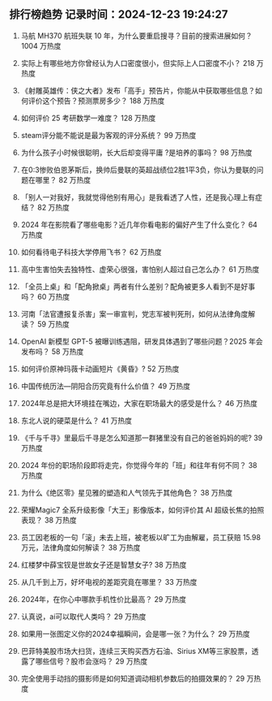 
## 排行榜趋势 记录时间：2024-12-23 19:24:27
  
  1. 马航 MH370 航班失联 10 年，为什么要重启搜寻？目前的搜索进展如何？ 1004 万热度
    
  2. 实际上有哪些地方你曾经认为人口密度很小，但实际上人口密度不小？ 218 万热度
    
  3. 《射雕英雄传：侠之大者》发布「高手」预告片，你能从中获取哪些信息？如何评价这个预告？预测票房多少？ 188 万热度
    
  4. 如何评价 25 考研数学一难度？ 128 万热度
    
  5. steam评分能不能说是最为客观的评分系统？ 99 万热度
    
  6. 为什么孩子小时候很聪明，长大后却变得平庸 ​?是培养的事吗？ 98 万热度
    
  7. 在0:3惨败伯恩茅斯后，换帅后曼联的英超战绩位2胜1平3负，你认为曼联的问题在哪里？ 82 万热度
    
  8. 「别人一对我好，我就觉得他别有用心」是我看透了人性，还是我心理上有症结？ 82 万热度
    
  9. 2024 年在影院看了哪些电影？近几年你看电影的偏好产生了什么变化？ 64 万热度
    
  10. 如何看待电子科技大学停用飞书？ 62 万热度
    
  11. 高中生害怕失去独特性、虚荣心很强，害怕别人超过自己怎么办？ 61 万热度
    
  12. 「全员上桌」和「配角掀桌」两者有什么差别？配角被更多人看到不是好事吗？ 60 万热度
    
  13. 河南「法官遭报复杀害」案一审宣判，党志军被判死刑，如何从法律角度解读？ 59 万热度
    
  14. OpenAI 新模型 GPT-5 被曝训练遇阻，研发具体遇到了哪些问题？2025 年会发布吗？ 58 万热度
    
  15. 如何评价原神玛薇卡动画短片《黄昏》? 52 万热度
    
  16. 中国传统历法—阴阳合历究竟有什么价值？ 49 万热度
    
  17. 2024年总是把大环境挂在嘴边，大家在职场最大的感受是什么？ 46 万热度
    
  18. 东北人说的硬菜是什么？ 41 万热度
    
  19. 《千与千寻》里最后千寻是怎么知道那一群猪里没有自己的爸爸妈妈的呢? 39 万热度
    
  20. 2024 年份的职场阶段即将走完，你觉得今年的「班」和往年有何不同？ 38 万热度
    
  21. 为什么《绝区零》星见雅的塑造和人气领先于其他角色？ 38 万热度
    
  22. 荣耀Magic7 全系升级影像「大王」影像版本，如何评价其 AI 超级长焦的拍照表现？ 38 万热度
    
  23. 员工因老板的一句「滚」未去上班，被老板以旷工为由解雇，员工获赔 15.98 万元，法律角度如何解读？ 38 万热度
    
  24. 红楼梦中薛宝钗是世故女子还是智慧女子? 38 万热度
    
  25. 从几千到上万，好坏电视的差距究竟在哪里？ 33 万热度
    
  26. 2024年，在你心中哪款手机性价比最高？ 29 万热度
    
  27. 认真说，ai可以取代人类吗？ 29 万热度
    
  28. 如果用一张图定义你的2024幸福瞬间，会是哪一张？为什么？ 29 万热度
    
  29. 巴菲特美股市场大扫货，连续三天购买西方石油、Sirius XM等三家股票，透露了哪些信号？股市会涨吗？ 29 万热度
    
  30. 完全使用手动挡的摄影师是如何知道调动相机参数后的拍摄效果的？ 29 万热度
    